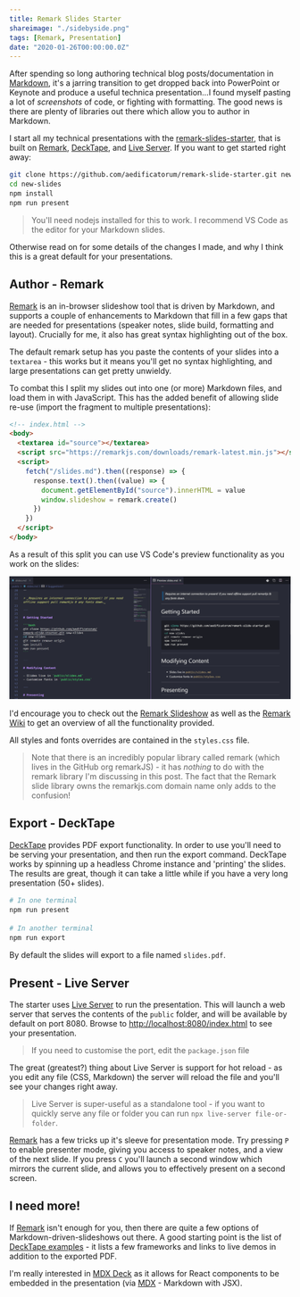 ```yaml
---
title: Remark Slides Starter
shareimage: "./sidebyside.png"
tags: [Remark, Presentation]
date: "2020-01-26T00:00:00.0Z"
---
```


After spending so long authoring technical blog posts/documentation in [Markdown], it's a jarring transition to get dropped back into PowerPoint or Keynote and produce a useful technica presentation...I found myself pasting a lot of _screenshots_ of code, or fighting with formatting. The good news is there are plenty of libraries out there which allow you to author in Markdown.

I start all my technical presentations with the [remark-slides-starter], that is built on [Remark], [DeckTape], and [Live Server]. If you want to get started right away:

```bash
git clone https://github.com/aedificatorum/remark-slide-starter.git new-slides
cd new-slides
npm install
npm run present
```

> You'll need nodejs installed for this to work. I recommend VS Code as the editor for your Markdown slides.

Otherwise read on for some details of the changes I made, and why I think this is a great default for your presentations.

## Author - Remark

[Remark] is an in-browser slideshow tool that is driven by Markdown, and supports a couple of enhancements to Markdown that fill in a few gaps that are needed for presentations (speaker notes, slide build, formatting and layout). Crucially for me, it also has great syntax highlighting out of the box.

The default remark setup has you paste the contents of your slides into a `textarea` - this works but it means you'll get no syntax highlighting, and large presentations can get pretty unwieldy.

To combat this I split my slides out into one (or more) Markdown files, and load them in with JavaScript. This has the added benefit of allowing slide re-use (import the fragment to multiple presentations):

```html
<!-- index.html -->
<body>
  <textarea id="source"></textarea>
  <script src="https://remarkjs.com/downloads/remark-latest.min.js"></script>
  <script>
    fetch("/slides.md").then((response) => {
      response.text().then((value) => {
        document.getElementById("source").innerHTML = value
        window.slideshow = remark.create()
      })
    })
  </script>
</body>
```

As a result of this split you can use VS Code's preview functionality as you work on the slides:

![VS Code Markdown Preview](./sidebyside.png)

I'd encourage you to check out the [Remark Slideshow][remark] as well as the [Remark Wiki] to get an overview of all the functionality provided.

All styles and fonts overrides are contained in the `styles.css` file.

> Note that there is an incredibly popular library called remark (which lives in the GitHub org remarkJS) - it has _nothing_ to do with the remark library I'm discussing in this post. The fact that the Remark slide library owns the remarkjs.com domain name only adds to the confusion!

## Export - DeckTape

[DeckTape] provides PDF export functionality. In order to use you'll need to be serving your presentation, and then run the export command. DeckTape works by spinning up a headless Chrome instance and 'printing' the slides. The results are great, though it can take a little while if you have a very long presentation (50+ slides).

```bash
# In one terminal
npm run present

# In another terminal
npm run export
```

By default the slides will export to a file named `slides.pdf`.

## Present - Live Server

The starter uses [Live Server] to run the presentation. This will launch a web server that serves the contents of the `public` folder, and will be available by default on port 8080. Browse to [http://localhost:8080/index.html](http://localhost:8080/index.html) to see your presentation.

> If you need to customise the port, edit the `package.json` file

The great (greatest?) thing about Live Server is support for hot reload - as you edit any file (CSS, Markdown) the server will reload the file and you'll see your changes right away.

> Live Server is super-useful as a standalone tool - if you want to quickly serve any file or folder you can run `npx live-server file-or-folder`.

[Remark] has a few tricks up it's sleeve for presentation mode. Try pressing `P` to enable presenter mode, giving you access to speaker notes, and a view of the next slide. If you press `C` you'll launch a second window which mirrors the current slide, and allows you to effectively present on a second screen.

## I need more!

If [Remark] isn't enough for you, then there are quite a few options of Markdown-driven-slideshows out there. A good starting point is the list of [DeckTape examples] - it lists a few frameworks and links to live demos in addition to the exported PDF.

I'm really interested in [MDX Deck] as it allows for React components to be embedded in the presentation (via [MDX] - Markdown with JSX).

[remark-slides-starter]: https://github.com/aedificatorum/remark-slide-starter
[remark]: https://remarkjs.com
[remark wiki]: https://github.com/gnab/remark/wiki
[decktape]: https://github.com/astefanutti/decktape
[decktape examples]: https://github.com/astefanutti/decktape#examples
[live server]: https://github.com/tapio/live-server
[mdx deck]: https://github.com/jxnblk/mdx-deck
[mdx]: https://mdxjs.com/
[markdown]: https://www.markdownguide.org/
